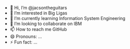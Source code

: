 - 👋 Hi, I’m @jacsontheguitars
- 👀 I’m interested in Big Ligas
- 🌱 I’m currently learning Information System Engineering
- 💞️ I’m looking to collaborate on IBM
- 📫 How to reach me GitHub
- 😄 Pronouns: ...
- ⚡ Fun fact: ...

<!---
jacsontheguitars/jacsontheguitars is a ✨ special ✨ repository because its `README.md` (this file) appears on your GitHub profile.
You can click the Preview link to take a look at your changes.
--->

